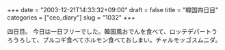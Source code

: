 +++
date = "2003-12-21T14:33:32+09:00"
draft = false
title = "韓国四日目"
categories = ["ceo_diary"]
slug = "1032"
+++

四日目。
今日は一日フリーでした。韓国風おでんを食べて、ロッテデパートうろうろして、プルコギ食べてホルモン食べておしまい。チャルモッゴスムニダ。
